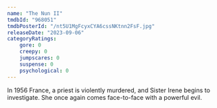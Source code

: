 ```yaml
---
name: "The Nun II"
tmdbId: "968051"
tmdbPosterId: "/nt5U1MgFcyxCYA6cssNKtnn2FsF.jpg"
releaseDate: "2023-09-06"
categoryRatings:
    gore: 0
    creepy: 0
    jumpscares: 0
    suspense: 0
    psychological: 0
---
```

In 1956 France, a priest is violently murdered, and Sister Irene begins to investigate. She once again comes face-to-face with a powerful evil.
